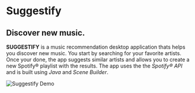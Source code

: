 # Suggestify
## Discover new music.
**SUGGESTIFY** is a music recommendation desktop application thats helps you discover new music. You start by searching for your favorite artists. Once your done, the app suggests similar artists and allows you to create a new Spotify® playlist with the results. The app uses the the *Spotify® API* and is built using *Java* and *Scene Builder*.

![Suggestify Demo](https://im.ezgif.com/tmp/ezgif-1-acce05ec96.gif "Suggestify Demo")
